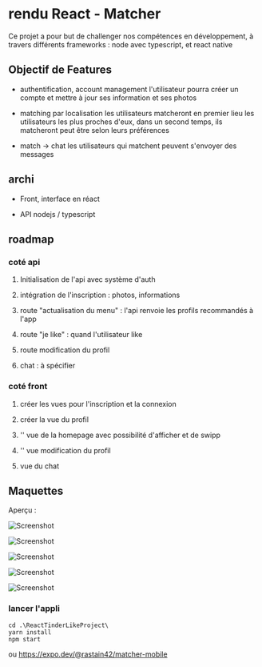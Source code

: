 # rendu React - Matcher

Ce projet a pour but de challenger nos compétences en développement,
à travers différents frameworks : node avec typescript, et react native

## Objectif de Features

- authentification, account management
l'utilisateur pourra créer un compte et mettre à jour ses information et ses photos

- matching par localisation
les utilisateurs matcheront en premier lieu les utilisateurs les plus proches d'eux,
dans un second temps, ils matcheront peut être selon leurs préférences

- match -> chat
les utilisateurs qui matchent peuvent s'envoyer des messages

## archi

- Front, interface en réact

- API nodejs / typescript

## roadmap

### coté api

1. Initialisation de l'api avec système d'auth

2. intégration de l'inscription : photos, informations

3. route "actualisation du menu" : l'api renvoie les profils recommandés à l'app

4. route "je like" : quand l'utilisateur like

5. route modification du profil

6. chat : à spécifier

### coté front

1. créer les vues pour l'inscription et la connexion

2. créer la vue du profil

3. '' vue de la homepage avec possibilité d'afficher et de swipp

4. '' vue modification du profil

5. vue du chat

## Maquettes

Aperçu :

![Screenshot](Screen1.png)

![Screenshot](Screen2.png)

![Screenshot](Screen21.png)

![Screenshot](Screen3.png)

![Screenshot](Screen4.png)

### lancer l'appli

```
cd .\ReactTinderLikeProject\
yarn install
npm start
```

ou https://expo.dev/@rastain42/matcher-mobile